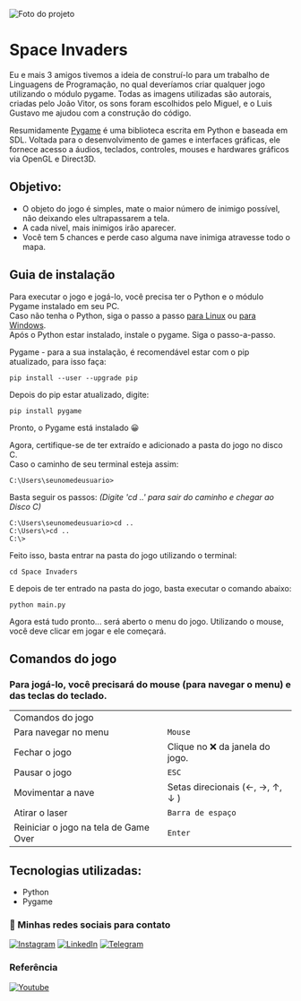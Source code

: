 ![Foto do projeto](https://github.com/lezzin/space-invaders-pygame/assets/103830032/5fd76c96-5673-4f6a-b6ac-e77f1a3ca544)

# Space Invaders

Eu e mais 3 amigos tivemos a ideia de construí-lo para um trabalho de Linguagens de Programação, no qual deveríamos criar qualquer jogo utilizando o módulo pygame. Todas as imagens utilizadas são autorais, criadas pelo João Vitor, os sons foram escolhidos pelo Miguel, e o Luis Gustavo me ajudou com a construção do código.

Resumidamente [Pygame](https://www.pygame.org/news) 
 é uma biblioteca escrita em Python e baseada em SDL. Voltada para o desenvolvimento de games e interfaces gráficas, ele fornece acesso a áudios, teclados, controles, mouses e hardwares gráficos via OpenGL e Direct3D.<br>

## Objetivo:
- O objeto do jogo é simples, mate o maior número de inimigo possível, não deixando eles ultrapassarem a tela.<br>
- A cada nivel, mais inimigos irão aparecer.<br>
- Você tem 5 chances e perde caso alguma nave inimiga atravesse todo o mapa.

## Guia de instalação

Para executar o jogo e jogá-lo, você precisa ter o Python e o módulo Pygame instalado em seu PC. <br>
Caso não tenha o Python, siga o passo a passo [para Linux](https://python.org.br/instalacao-linux/) ou [para Windows](https://python.org.br/instalacao-windows/).<br>
Após o Python estar instalado, instale o pygame. Siga o passo-a-passo.

Pygame - para a sua instalação, é recomendável estar com o pip atualizado, para isso faça:
```
pip install --user --upgrade pip 
```
Depois do pip estar atualizado, digite:
```
pip install pygame
```
Pronto, o Pygame está instalado 😀

Agora, certifique-se de ter extraído e adicionado a pasta do jogo no disco C.<br>
Caso o caminho de seu terminal esteja assim:
```
C:\Users\seunomedeusuario>
```
Basta seguir os passos: *(Digite 'cd ..' para sair do caminho e chegar ao Disco C)*
```
C:\Users\seunomedeusuario>cd ..
C:\Users\>cd ..
C:\>
```
Feito isso, basta entrar na pasta do jogo utilizando o terminal:
```
cd Space Invaders
```
E depois de ter entrado na pasta do jogo, basta executar o comando abaixo:
```
python main.py
```

Agora está tudo pronto... será aberto o menu do jogo. Utilizando o mouse, você deve clicar em jogar e ele começará.

## Comandos do jogo
### Para jogá-lo, você precisará do mouse (para navegar o menu) e das teclas do teclado.
<table>
  <tr>
    <td colspan="2" style="text-align=center">Comandos do jogo</td>
  </tr>
  <tr>
    <td>Para navegar no menu</td>
    <td><code>Mouse</code></td>
  </tr>
  <tr>
    <td>Fechar o jogo</td>
    <td>Clique no ❌ da janela do jogo.</td>
  </tr>
    <td>Pausar o jogo</td>
    <td><code>ESC</code></td>
  </tr>
  <tr>
    <td>Movimentar a nave</td>
    <td>Setas direcionais (←, →, ↑, ↓ )</td>
  </tr>
  <tr>
    <td>Atirar o laser</td>
    <td><code>Barra de espaço</code></td>
  </tr>
  <tr>
    <td>Reiniciar o jogo na tela de Game Over</td>
    <td><code>Enter</code></td>
  </tr>
</table>

## Tecnologias utilizadas:

* Python
* Pygame

### 🔗 Minhas redes sociais para contato

[![Instagram](https://img.shields.io/badge/Instagram-E4405F?style=for-the-badge&logo=instagram&logoColor=white)](https://www.instagram.com/leandroadrian_/)
[![LinkedIn](https://img.shields.io/badge/LinkedIn-0077B5?style=for-the-badge&logo=linkedin&logoColor=white)](https://www.linkedin.com/in/leandro-adrian)
[![Telegram](https://img.shields.io/badge/Telegram-2CA5E0?style=for-the-badge&logo=telegram&logoColor=white)](https://t.me/LeandroAdrian)

### Referência<br>
[![Youtube](https://img.shields.io/badge/YouTube-FF0000?style=for-the-badge&logo=youtube&logoColor=white)](https://www.youtube.com/watch?v=Q-__8Xw9KTM)
